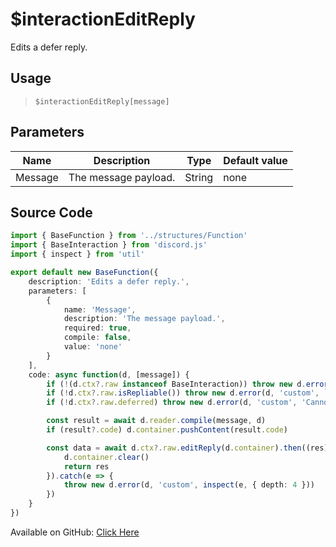 # $interactionEditReply
Edits a defer reply.
## Usage
> `$interactionEditReply[message]`
## Parameters
|  Name   |     Description      |  Type  | Default value |
|---------|----------------------|--------|---------------|
| Message | The message payload. | String | none          |

## Source Code
```ts
import { BaseFunction } from '../structures/Function'
import { BaseInteraction } from 'discord.js'
import { inspect } from 'util'

export default new BaseFunction({
    description: 'Edits a defer reply.',
    parameters: [
        {
            name: 'Message',
            description: 'The message payload.',
            required: true,
            compile: false,
            value: 'none'
        }
    ],
    code: async function(d, [message]) {
        if (!(d.ctx?.raw instanceof BaseInteraction)) throw new d.error(d, 'disallowed', d.function?.name!, 'interactions')
        if (!d.ctx?.raw.isRepliable()) throw new d.error(d, 'custom', `${d.commandType} is not repliable.`)
        if (!d.ctx?.raw.deferred) throw new d.error(d, 'custom', 'Cannot edit an interaction that is not deferred.')

        const result = await d.reader.compile(message, d)
        if (result?.code) d.container.pushContent(result.code)

        const data = await d.ctx?.raw.editReply(d.container).then((res) => {
            d.container.clear()
            return res
        }).catch(e => {
            throw new d.error(d, 'custom', inspect(e, { depth: 4 }))
        })
    }
})

```
Available on GitHub: [Click Here](https://github.com/Cyberghxst/bdjs/blob/v1/src/functions/interactionEditReply.ts)
